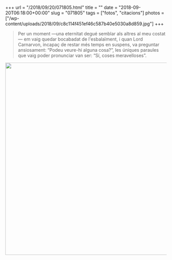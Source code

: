 +++
url = "/2018/09/20/071805.html"
title = ""
date = "2018-09-20T06:18:00+00:00"
slug = "071805"
tags = ["fotos", "citacions"]
photos = ["/wp-content/uploads/2018/09/c8c114f451ef46c587b40e5030a8d859.jpg"]
+++

> Per un moment —una eternitat degué semblar als altres al meu costat— em vaig quedar bocabadat de l'esbalaïment, i quan Lord Carnarvon, incapaç de restar més temps en suspens, va preguntar ansiosament: “Podeu veure-hi alguna cosa?”, les úniques paraules que vaig poder pronunciar van ser: “Sí, coses meravelloses”.

<img src="/wp-content/uploads/2018/09/c8c114f451ef46c587b40e5030a8d859.jpg" height="600" width="600">
